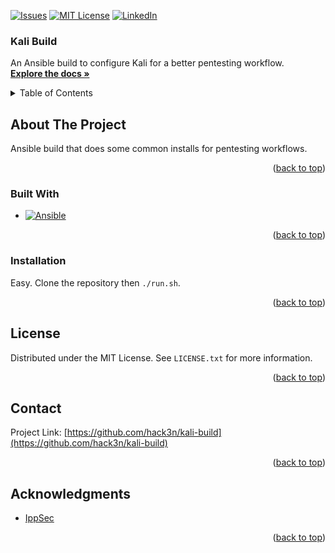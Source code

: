 <a name="readme-top"></a>

[![Issues][issues-shield]][issues-url]
[![MIT License][license-shield]][license-url]
[![LinkedIn][linkedin-shield]][linkedin-url]

<h3>Kali Build</h3>

<p>
  An Ansible build to configure Kali for a better pentesting workflow.
  <br />
  <a href="https://github.com/hack3n/kali-build"><strong>Explore the docs »</strong></a>
</p>

<!-- TABLE OF CONTENTS -->
<details>
  <summary>Table of Contents</summary>
  <ol>
    <li>
      <a href="#about-the-project">About The Project</a>
      <ul>
        <li><a href="#built-with">Built With</a></li>
      </ul>
    </li>
    <li>
      <a href="#installation">Installation</a>
    </li>
    <li><a href="#license">License</a></li>
    <li><a href="#contact">Contact</a></li>
    <li><a href="#acknowledgments">Acknowledgments</a></li>
  </ol>
</details>

<!-- ABOUT THE PROJECT -->
## About The Project

Ansible build that does some common installs for pentesting workflows.

<p align="right">(<a href="#readme-top">back to top</a>)</p>


### Built With

* [![Ansible][Ansible-img]][Ansible-url]

<p align="right">(<a href="#readme-top">back to top</a>)</p>


### Installation
Easy. Clone the repository then `./run.sh`.


<p align="right">(<a href="#readme-top">back to top</a>)</p>


## License

Distributed under the MIT License. See `LICENSE.txt` for more information.

<p align="right">(<a href="#readme-top">back to top</a>)</p>


## Contact

Project Link: [https://github.com/hack3n/kali-build](https://github.com/hack3n/kali-build)

<p align="right">(<a href="#readme-top">back to top</a>)</p>


## Acknowledgments

* [IppSec](https://www.youtube.com/@ippsec)

<p align="right">(<a href="#readme-top">back to top</a>)</p>


<!-- MARKDOWN LINKS & IMAGES -->
<!-- https://www.markdownguide.org/basic-syntax/#reference-style-links -->
[issues-shield]: https://img.shields.io/github/issues/hack3n/kali-build.svg?style=for-the-badge
[issues-url]: https://github.com/hack3n/kali-build/issues
[license-shield]: https://img.shields.io/github/license/hack3n/kali-build.svg?style=for-the-badge
[license-url]: https://github.com/hack3n/kali-build/blob/main/LICENSE.txt
[linkedin-shield]: https://img.shields.io/badge/-LinkedIn-black.svg?style=for-the-badge&logo=linkedin&colorB=555
[linkedin-url]: https://linkedin.com/in/liam-o-brien-017aa6178/
[Ansible-img]:https://ansible.com
[Ansible-url]: https://img.shields.io/badge/Ansible-000000?style=for-the-badge&logo=ansible&logoColor=white